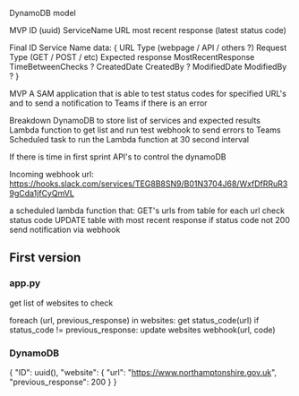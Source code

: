 DynamoDB model

MVP
ID (uuid)
ServiceName
URL
most recent response (latest status code)


Final
ID
Service Name
data: {
    URL
    Type (webpage / API / others ?)
    Request Type (GET / POST / etc)
    Expected response
    MostRecentResponse
    TimeBetweenChecks ?
    CreatedDate
    CreatedBy ?
    ModifiedDate
    ModifiedBy ?
}



MVP
A SAM application that is able to test status codes for specified URL's and to send a notification to Teams if there is an error

Breakdown
DynamoDB to store list of services and expected results
Lambda function to get list and run test
webhook to send errors to Teams
Scheduled task to run the Lambda function at 30 second interval

If there is time in first sprint
    API's to control the dynamoDB


Incoming webhook url: https://hooks.slack.com/services/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


a scheduled lambda function that:
    GET's urls from table
    for each url
        check status code
        UPDATE table with most recent response
        if status code not 200
            send notification via webhook 




## First version
### app.py
get list of websites to check

foreach (url, previous_response) in websites:
	get status_code(url)
	if status_code != previous_response:
		update websites
		webhook(url, code)


### DynamoDB
{
    "ID": uuid(),
    "website": {
        "url": "https://www.northamptonshire.gov.uk",
        "previous_response": 200
    }
}